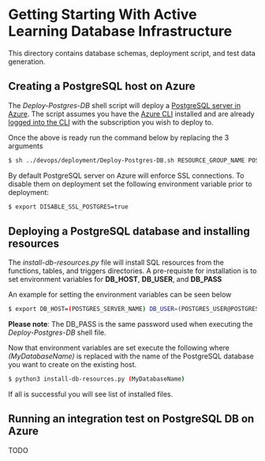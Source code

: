 # Getting Starting With Active Learning Database Infrastructure

This directory contains database schemas, deployment script, and test data generation.

## Creating a PostgreSQL host on Azure

The _Deploy-Postgres-DB_ shell script will deploy a [PostgreSQL server in Azure](https://azure.microsoft.com/en-us/services/postgresql/). The script assumes you have the [Azure CLI](https://docs.microsoft.com/en-us/cli/azure/install-azure-cli?view=azure-cli-latest) installed and are already [logged into the CLI](https://docs.microsoft.com/en-us/cli/azure/authenticate-azure-cli?view=azure-cli-latest) with the subscription you wish to deploy to. 

Once the above is ready run the command below by replacing the 3 arguments 

```sh
$ sh ../devops/deployment/Deploy-Postgres-DB.sh RESOURCE_GROUP_NAME POSTGRES_SERVER_NAME POSTGRES_USER
```

By default PostgreSQL server on Azure will enforce SSL connections. To disable them on deployment set the following environment variable prior to deployment:

```sh
$ export DISABLE_SSL_POSTGRES=true
```

## Deploying a PostgreSQL database and installing resources

The _install-db-resources.py_ file will install SQL resources from the functions, tables, and triggers directories. A pre-requiste for installation is to set environment variables for **DB_HOST**, **DB_USER**, and **DB_PASS**

An example for setting the environment variables can be seen below

```sh
$ export DB_HOST=(POSTGRES_SERVER_NAME) DB_USER=(POSTGRES_USER@POSTGRES_SERVER) DB_PASS=(PASSWORD)
```

**Please note**: The DB_PASS is the same password used when executing the _Deploy-Postgres-DB_ shell file.

Now that environment variables are set execute the following where _(MyDatabaseName)_ is replaced with the name of the PostgreSQL database you want to create on the existing host.

```sh
$ python3 install-db-resources.py (MyDatabaseName)
```

If all is successful you will see list of installed files.

## Running an integration test on PostgreSQL DB on Azure

TODO